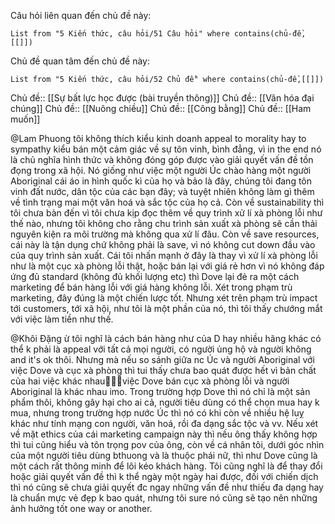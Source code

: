 Câu hỏi liên quan đến chủ đề này:
```dataview
List from "5 Kiến thức, câu hỏi/51 Câu hỏi" where contains(chủ-đề,[[]]) 
```

Chủ đề quan tâm đến chủ đề này:
```dataview
List from "5 Kiến thức, câu hỏi/52 Chủ đề" where contains(chủ-đề,[[]]) 
```

Chủ đề:: [[Sự bất lực học được (bài truyền thông)]]
Chủ đề:: [[Văn hóa đại chúng]]
Chủ đề:: [[Nuông chiều]]
Chủ đề:: [[Công bằng]]
Chủ đề:: [[Ham muốn]]

@Lam Phuong tôi không thích kiểu kinh doanh appeal to morality hay to sympathy kiểu bán một cảm giác về sự tôn vinh, bình đẳng, vì in the end nó là chủ nghĩa hình thức và không đóng góp được vào giải quyết vấn đề tồn đọng trong xã hội. Nó giống như việc một người Úc chào hàng một người Aboriginal cái áo in hình quốc kì của họ và bảo là đây, chúng tôi đang tôn vinh đất nước, dân tộc của các bạn đây; và tuyệt nhiên không làm gì thêm về tình trạng mai một văn hoá và sắc tộc của họ cả. Còn về sustainability thì tôi chưa bàn đến vì tôi chưa kịp đọc thêm về quy trình xử lí xà phòng lỗi như thế nào, nhưng tôi không cho rằng chu trình sản xuất xà phòng sẽ cần thải nguyên kiện ra môi trường mà không qua xử lí đâu. Còn về save resources, cái này là tận dụng chứ không phải là save, vì nó không cut down đầu vào của quy trình sản xuất. Cái tôi nhấn mạnh ở đây là thay vì xử lí xà phòng lỗi như là một cục xà phòng lỗi thật, hoặc bán lại với giá rẻ hơn vì nó không đáp ứng đủ standard (không đủ khối lượng etc) thì Dove lại đẻ ra một cách marketing để bán hàng lỗi với giá hàng không lỗi. Xét trong phạm trù marketing, đây đúng là một chiến lược tốt. Nhưng xét trên phạm trù impact tới customers, tới xã hội, như tôi là một phần của nó, thì tôi thấy chướng mắt với việc làm tiền như thế.

@Khôi Đặng ừ tôi nghĩ là cách bán hàng như của D hay nhiều hãng khác có thể k phải là appeal với tất cả mọi người, có người ủng hộ và người không and it's ok thôi. Nhưng mà nếu so sánh giữa nc Úc và người Aboriginal với việc Dove và cục xà phòng thì tui thấy chưa bao quát được hết vì bản chất của hai việc khác nhau🤷🏻‍♀️việc Dove bán cục xà phòng lỗi và người Aboriginal là khác nhau imo. Trong trường hợp Dove thì nó chỉ là một sản phẩm thôi, không gây hại cho ai cả, người tiêu dùng có thể chọn mua hay k mua, nhưng trong trường hợp nước Úc thì nó có khi còn về nhiều hệ luỵ khác như tính mạng con người, văn hoá, rồi đa dạng sắc tộc và vv. Nếu xét về mặt ethics của cái marketing campaign này thì nếu ông thấy không hợp thì tui cũng hiểu và tôn trọng pov của ông, còn về cá nhân tôi, dưới góc nhìn của một người tiêu dùng bthuong và là thuộc phái nữ, thì như Dove cũng là một cách rất thông minh để lôi kéo khách hàng. Tôi cũng nghĩ là để thay đổi hoặc giải quyết vấn đề thì k thể ngày một ngày hai được, đối với chiến dịch thì nó cũng sẽ chưa giải quyết đc ngay những vấn đề như thiếu đa dạng hay là chuẩn mực vẻ đẹp k bao quát, nhưng tôi sure nó cũng sẽ tạo nên những ảnh hưởng tốt one way or another.